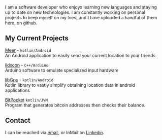 I am a software developer who enjoys learning new languages and staying up to date on new technologies. I am constantly working on personal projects to keep myself on my toes, and I have uploaded a handful of them here, on github. 
## My Current Projects

[Meer](/meer/index.md) - `kotlin/Android`<br>
An Android application to easily send your 
current location to your friends.

[iidxcon](/iidxcon/index.md) - `C++/Arduino`<br>
Arduino software to emulate specialized 
input hardware

[libGps](/libGps/index.md) - `kotlin/Android`<br>
Kotlin library to vastly simplify obtaining location
data in android applications

[BitPocket](/BitPocket/index.md) `kotlin/JVM`<br>
Program that generates bitcoin addresses then 
checks their balance. 

## Contact

I can be reached via [email](mailto:afrise@gmail.com), or InMail on [Linkedin](https://linkedin.com/in/afrise).

